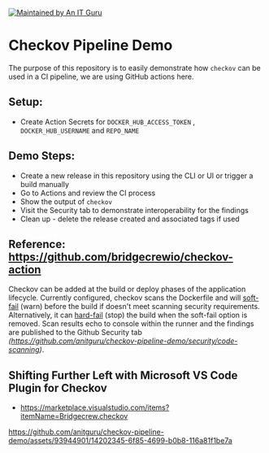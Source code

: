 [![Maintained by An IT Guru](https://img.shields.io/badge/maintained_by-anit.guru-blue%20)](https://anit.guru)

# Checkov Pipeline Demo 

The purpose of this repository is to easily demonstrate how `checkov` can be used in a CI pipeline, we are using GitHub actions here.


## Setup:
* Create Action Secrets for `DOCKER_HUB_ACCESS_TOKEN` , `DOCKER_HUB_USERNAME` and `REPO_NAME`


## Demo Steps:

* Create a new release in this repository using the CLI or UI or trigger a build manually
* Go to Actions and review the CI process
* Show the output of `checkov`
* Visit the Security tab to demonstrate interoperability for the findings
* Clean up - delete the release created and associated tags if used
  

## Reference: https://github.com/bridgecrewio/checkov-action

Checkov can be added at the build or deploy phases of the application lifecycle.  Currently configured, checkov scans the Dockerfile and will [soft-fail](https://www.checkov.io/2.Basics/Hard%20and%20soft%20fail.html) (warn) before the build if doesn't meet scanning security requirements.  Alternatively, it can [hard-fail](https://www.checkov.io/2.Basics/Hard%20and%20soft%20fail.html) (stop) the build when the soft-fail option is removed.  Scan results echo to console within the runner and the findings are published to the Github Security tab _(https://github.com/anitguru/checkov-pipeline-demo/security/code-scanning)_.
 
 
## Shifting Further Left with Microsoft VS Code Plugin for Checkov

* https://marketplace.visualstudio.com/items?itemName=Bridgecrew.checkov

https://github.com/anitguru/checkov-pipeline-demo/assets/93944901/14202345-6f85-4699-b0b8-116a81f1be7a
